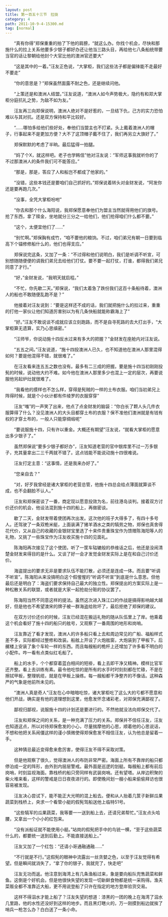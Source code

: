 ```yaml
---
layout: post
title: 第一百五十三节　拉拢
category: 4
path: 2011-10-9-4-15300.md
tag: [normal]
---
```


　　“真有你得”郑保重重的拍了下他的肩膀，“就这么办。你找个机会，尽快和那施什么的拉上关系他要多少银子都好办还让他当三路头目，再给他七八条船统带要当官的话让黎朝给他封个大官比他的澳洲官还要大”

　　“这是其中的一着。”汪友正色说，“大掌柜，我们这些法子都是偏锋能不走最好不要走”

　　“你的意思是？”郑保虽然面露不耐之色，还是继续问他。

　　“上策还是和澳洲人结盟。”汪友说道，“澳洲人如今声势极大，隐约有和郑大掌柜分庭抗礼之势，为敌不如为友。”

　　汪友再三向郑保说明，澳洲人绝对不是好惹的，一旦结下仇，己方的实力恐怕难以与其对抗。还是双方保持和平比较好。

　　“……哪怕多给他们些好处，奉他们当盟主也不打紧。头上戴着澳洲人的帽子，行事起来不是更加方便？大不了这顶帽子戴不住了，我们再另立大旗好了。”

　　郑保默默的考虑了半晌。最后猛得一拍腿。

　　“妈了个X，就这样吧。老子也学韩信”他对汪友说：“军师这事我就听你的了不过那澳洲人的条件我们可不能答应。”

　　“那是，那是，答应了人和船岂不都成了他家的。”

　　“没错，这些本钱还是要咱们自己抓好的。”郑保说着转头对金财发说，“阿发你还是要再跑几次。”

　　“没事，全凭大掌柜吩咐”

　　“你去和那个什么海阳说，我郑保愿意奉他们为盟主当然就得用他们的旗号。抢了东西，拿了赎金，坐地就分三分之一给他们，他们抢得咱们什么都不要。”

　　“这个，太便宜他们了……”

　　“别忙啊。”郑保胸有成竹，“咱不要他的粮饷。不过，咱们弟兄有朝一日要到临高下个锚修修船什么的，他们也得支应。”

　　郑保说完这条，又加了一条：“不过得和他们说明白，我们是听调不听宣，可别想随随便便的调我们弟兄去给他们打仗。要不要一起打仗，打谁，都得我们弟兄同意了才行。”

　　“好，”金财发说，“我明天就启程。”

　　“不忙，你先歇二天。”郑保说，“我们太着急了跌份我们这百十条船待着，澳洲人的船也不敢随便乱跑不是？”

　　他接着对汪友说到：“要是这样还不成的话，我们就把施什么的拉过来，重重的打他一家伙让他们知道厉害别以为有几条快船就能称霸海上了”

　　“好。”汪友不敢说谈不成就应该立刻跑路，而不是自寻死路的去大打出手，“大掌柜算无遗算，实乃心思缜密。”

　　“汪师爷，你说动施十四反水过来有多大的把握？”金财发在座舱内对汪友说。

　　“五五之间。”汪友说道，“施十四投澳洲人已久，也不知道他在澳洲人那里混得如何？要是他混得不错，就很难了。”

　　在汪友看来连五五之数也没有。最多有二三成的把握。要是施十四当初刚刚投髡的时候，说动他大约不难。如今他在澳洲人那里多少也混上一定的层次，再要说服他另起炉灶就很难了。

　　“我看他的摸样也不怎么样，穿得是髡贼的一样的土布衣服。咱们当初弟兄上阵得时候，就是个小伙计都有件绫罗的衣服穿穿”

　　汪友“嗤”的一声笑了出来，他点了点金财发的脑袋：“你白长了颗人头几件衣服算得了什么？没见澳洲人的大头目都穿土布的衣服？保不准他们澳洲就是有钱有权的才穿土布的，一般人只能穿绸缎呢”

　　“要说服施十四，只有许以重金。大概还有期望”汪友说，“就看大掌柜的愿意出多少银子了。”

　　虽然郑保说“要多少银子都好办”，汪友知道老营的官中银库里不过一万多银子，充其量拿出二三千两就不错了。这点钱能不能说动施十四很难说。

　　汪友打定主意：“这事情，还是我来办好了。”

　　“您亲自去？”

　　“对，好歹我曾经是诸大掌柜的老营总管，他施十四总会给点薄面就算谈不成，也不会翻脸不认人。”

　　汪友和郑保密谈了一番，商定现以愿意投效为名，前往港岛谈判。接着双方讨价还价的机会，他设法混到施十四的船上，再做密谈。

　　歇了二天，金财发带着使团再次出发。这次他的班子大得多了，有四十多号人。还驾驶了一条双桅米艇，上面装满了猪羊酒水之类的犒劳之物，郑保也真舍得花代价，又从自己的收藏的金银财宝里选了十来件贵重珠宝作为馈赠陈海阳等人的礼物，又挑了一些珠宝作为汪友收买施十四的见面礼。

　　陈海阳再次接见了这个使团，听了一筐车轱辘般的恭维话之后，他还是没闹清楚金财发来得目的是什么。又谈了好一会才发觉金财发实际上是在和自己讨价还价。

　　海盗提出的要求无非是要求队伍不能打散，必须还是连成一体。而且要“听调不听宣”。陈海阳从来没搞明白这个假惺惺的“听调不听宣”到底是什么意思。但他最后还是明白了：海盗们要求保持自己最大的独立性。郑保提出的方案实际上是一种松散关系的联盟，或者就是大家一起抢劫分赃的协议罢了。

　　陈海阳当然不同意这样的提法。虽然这次进入珠江口的作战是搞得影响越大越好，但是他也不希望澳宋的牌子被一群海盗给败坏了，最后拒绝了郑保的建议。

　　在双方讨价还价的时候，汪友已经混在搬运礼物的随从队伍里上了岸。他乘着这个机会看好了施十四的船只的舷号，又观察了一番周围的地形和岗哨。

　　汪友靠近了看才发现，澳洲人的许多船只看上去和周边常见的广船、福船样式差不多，实际都经过整修和改装。船舷上开设了火炮舷窗，大炮装到了甲板下。后艉楼上安装了象个车轮一样的东西。而且每艘船的桅杆上还增加了许多看不明白的小配件。咋一看有点类似红毛船了。

　　船上的水手，个个都穿着蓝白相间的短褂，看上去即干净又精神。模样比官军还齐整。看上去训练有素。最令他吃惊的是所有的水手时时刻刻都在忙碌，不是在擦拭甲板，整理帆缆，就是在甲板上操练。每一艘船都干净整齐的不像话。这种森严的气象是他前所未见的。

　　“澳洲人真是奇人”汪友在心中暗暗吃惊，诸大掌柜吃了这么大的亏都不愿意和他们开战，确实是有他的道理想到这里，他愈发怀念诸彩老，对郑保充满鄙视了。

　　鄙视归鄙视，说服施十四的计划还是要进行的。不然他就没法向郑保交代了。

　　汪友和郑保之间的关系，是一种充满了压力的关系。郑保并不信任汪友，汪友也知道这点，所以对待郑保愈发的小心，尽量揣摩他的心思，顺着他的心思说话，不想和他把关系闹僵这样的谨小慎微使得郑保愈发不相信汪友，认为他总是留着一手。

　　这种猜忌最近变得愈来愈厉害，使得汪友不得不采取对策。

　　但是他观察了很久，觉得澳洲人的布防非常严密。海面上所有不靠岸的船只都停泊成一定的阵形，由外到内层层警戒。最外面是巡逻的划艇。每艘船上都有前后岗哨，时刻监视海面。靠栈桥的船只旁同样有武装岗哨。还有望塔。从岸边积聚的柴火堆来看，这样的警戒是日日夜夜进行的。即使晚间划一艘小船来偷偷拜访也很容易被发现。

　　汪友决心尝试下，能不能正大光明的混上船去。便和从人抬着几筐子新鲜瓜果蔬菜到栈桥上，央求一个看管小艇的假髡驾船送他上临特51号。

　　“这些犒军的瓜果蔬菜，我等要一一送到船上去，还请兄弟帮忙。”汪友点头哈腰，又拿出一个小小的红包来。

　　“没有派船证就不能使用小艇。”站岗的假髡把手中的鸟铳一横，“至于这些蔬菜什么的，都要统一送到后勤上。不能直接送船上。”

　　汪友又加了一个红包：“还请小哥通融通融……”

　　“不行就是不行。”这假髡的眼神中流露出一丝贪婪之色，以至于汪友觉得有希望。但是瞬间就消失了，“拿了你的银子，我就完了，快走吧”

　　汪友无功而返。他注意到海湾上有几条渔船过来，象是要向船队兜售蔬菜和鲜鱼。这倒是个好机会。但是他很快失望的发现一切新鲜食物都是统一采购得。渔夫菜贩全都不准靠近大船，更不用说登船了只许在指定的地方登岸验货交易。

　　这样不得泅水才能上船了？汪友失望的想道：漆黑的一团的晚上在海湾了泅水几里路，他的水性还没好到这样的地步。而且黑灯瞎火的，万一刚摸到船边就挨了哨兵一枪怎么办？白白送了一条小命。

